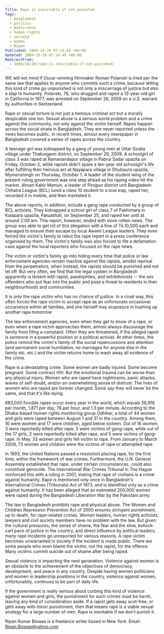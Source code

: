 ```yaml
---
Title: Rape is inevitable if not punished
Tags:
  - bangladesh
  - politics
  - mukto-mona
  - human rights
  - society
  - women
  - Ripan
Published: 2009-10-20 07:14:49 +06:00
Updated: 2009-10-20 07:14:49 +06:00
RedirectFrom:
  - 2009/10/20/rape-is-inevitable-if-not-punished/
---
```


WE will not mind if Oscar-winning filmmaker Roman Polanski is tried per the same law that applies to anyone who commits such a crime, because letting this kind of crime go unpunished is not only a miscarriage of justice but also a slap to humanity. Polanski, 76, who drugged and raped a 13-year-old girl in California in 1977, was arrested on September 26, 2009 on a U.S. warrant by authorities in Switzerland.

Rape or sexual torture is not just a heinous criminal act but a morally despicable one too. Sexual abuse is a serious world problem and a crime against the community, not only against the victim herself. Rapes happen across the social strata in Bangladesh. They are never reported unless the news becomes public. In recent times, almost every newspaper in Bangladesh covered a series of rapes across the country.

A teenage girl was kidnapped by a gang of young men at Uttar Goalia village under Thakurgaon district, on September 26, 2009. A schoolgirl of class 3 was raped at Ramanandapur village in Pabna Sadar upazila on Friday, October 2, while rapists didn't spare a ten-year old schoolgirl's life after fulfilling their heinous act at Nayapara village in Dhubaura upazila, Mymenshingh on Thursday, October 1. A leader of the student wing of the present ruling government was one step ahead as his raping video hit the market. Ahsan Kabir Mamun, a leader of Pirojpur district unit Bangladesh Chhatra League (BCL) lured a class 10 student to a love trap, raped her, recorded it in mobile, and then marketed it.

The above reports, in addition, include a gang rape conducted by a group of BCL activists. They kidnapped a school girl of class 7 of Pakhimara in Kalapara upazila, Patuakhali, on September 25, and raped her until at around 2:00 am. This report, however, ended with more rotten news. The group was able to get rid of this allegation with a fine of Tk.10,000 each and managed to ensure their escape by local Awami League leaders. They even forced the victim's family to rebut the rape report in a press conference organised by them. The victim's family was also forced to file a defamation case against the local reporters who focused on the rape news.

The victim or victim's family go into hiding every time that police or law enforcement agencies remain inactive against the rapists, amidst reprisal from the perpetrators, when instead, the rapists should be punished and not let off. But very often, we find that the legal system in Bangladesh apparently is lenient with rapist, paedophiles, and exhibitionists -- the sex offenders who put fear into the public and pose a threat to residents in their neighbourhoods and communities. 

It is only the rape victim who has no chance of justice. In a cruel way, this often forces the rape victim to accept rape as an unfortunate occasional occurrence within all families, and she herself may acquiesce in hushing up another rape tomorrow.

The law enforcement agencies, even when they get to know of a rape, or even when a rape victim approaches them, almost always discourage the family from filing a complaint. Often they are threatened, if the alleged rapist is someone in a powerful position or a political activist. At other times, the police remind the victim's family of the social repercussions and attention (and permanent social humiliation, no marriages for anyone else in the family etc. etc.) and the victim returns home to wash away all evidence of the crime. 

Rape is a devastating crime. Some women are badly injured. Some become pregnant. Some contract HIV. But the emotional trauma can be worse than any physical injury. Women who are raped have nightmares, panic attacks, waves of self-doubt, and/or an overwhelming sense of distrust. The lives of women who are raped are forever changed. Some say they will never be the same, and that it's like dying.

683,000 forcible rapes occur every year in the world, which equals 56,916 per month, 1,871 per day, 78 per hour, and 1.3 per minute. According to the Dhaka-based human rights monitoring group Odhikar, a total of 44 women and girls were raped between August 1 and 31 in the country. Among them, 16 were women and 17 were children, aged below sixteen. Out of 16 women, 3 were reportedly killed after rape, 5 were victims of gang-rape, while out of the 17 girls, 2 were reportedly killed after rape, and 5 were victims of gang-rape. In May, 33 women and girls fell victim to rape. From January to March 2009, 73 women and children were the victims of rape or attempted rape.

In 1993, the United Nations passed a resolution placing rape, for the first time, within the framework of war crimes. Furthermore, the U.N. General Assembly established that rape, under certain circumstances, could also constitute genocide. The International War Crimes Tribunal in The Hague reinforced this with a ruling in 2001, stating that rape of civilians is a crime against humanity. Rape is mentioned only once in Bangladesh's International Crimes (Tribunals) Act of 1973, and is identified only as a crime against humanity. It has been alleged that an estimated 200,000 women were raped during the Bangladesh Liberation War by the Pakistani army.

The law in Bangladesh prohibits rape and physical abuse. The Women and Children Repression Prevention Act of 2000 ensures stringent punishment, up to death, for rape-related crimes. Women leaders, human rights activists, lawyers and civil society members have no problem with the law. But given the cultural pressures, the sense of shame, the fear and the slow, bullock-cart pace of justice in the country, and direct influence by political leaders, many rape incidents go unreported for various reasons. A rape victim becomes unwarranted in society if the incident is made public. There are some people who even blame the victim, not the rapist, for the offence. Many victims commit suicide out of shame after being raped.

Sexual violence is impacting the next generation. Violence against women is an obstacle to the achievement of the objectives of democracy, development, and peace in any country. Despite having women politicians and women in leadership positions in the country, violence against women, unfortunately, continues to be part of daily life.

If the government is really serious about curbing this kind of violence against women and girls, the punishment for such crimes must be harsh, leaving any kind of consideration aside. If a rapist gets away scot-free, or gets away with minor punishment, then that means rape is a viable sexual strategy for a large number of men. Rape is inevitable if we don't punish it.

Ripan Kumar Biswas is a freelance writer based in New York.
Email: Ripan.Biswas@yahoo.com

